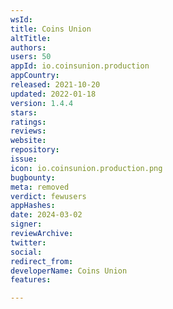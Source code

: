```yaml
---
wsId: 
title: Coins Union
altTitle: 
authors: 
users: 50
appId: io.coinsunion.production
appCountry: 
released: 2021-10-20
updated: 2022-01-18
version: 1.4.4
stars: 
ratings: 
reviews: 
website: 
repository: 
issue: 
icon: io.coinsunion.production.png
bugbounty: 
meta: removed
verdict: fewusers
appHashes: 
date: 2024-03-02
signer: 
reviewArchive: 
twitter: 
social: 
redirect_from: 
developerName: Coins Union
features: 

---
```


